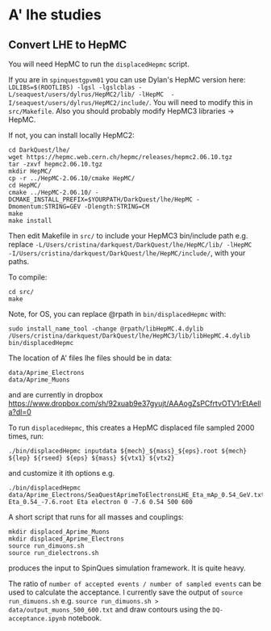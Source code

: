 # A' lhe studies

## Convert LHE to HepMC

You will need HepMC to run the `displacedHepmc` script.

If you are in `spinquestgpvm01` you can use Dylan's HepMC version here: `LDLIBS=$(ROOTLIBS) -lgsl -lgslcblas -L/seaquest/users/dylrus/HepMC2/lib/ -lHepMC  -I/seaquest/users/dylrus/HepMC2/include/`. You will need to modify this in `src/Makefile`. Also you should probably modify HepMC3 libraries -> HepMC.

If not, you can install locally HepMC2:
```
cd DarkQuest/lhe/
wget https://hepmc.web.cern.ch/hepmc/releases/hepmc2.06.10.tgz
tar -zxvf hepmc2.06.10.tgz
mkdir HepMC/
cp -r ../HepMC-2.06.10/cmake HepMC/
cd HepMC/
cmake ../HepMC-2.06.10/ -DCMAKE_INSTALL_PREFIX=$YOURPATH/DarkQuest/lhe/HepMC -Dmomentum:STRING=GEV -Dlength:STRING=CM
make
make install
```

Then edit Makefile in `src/` to include your HepMC3 bin/include path e.g. replace `-L/Users/cristina/darkquest/DarkQuest/lhe/HepMC/lib/ -lHepMC  -I/Users/cristina/darkquest/DarkQuest/lhe/HepMC/include/`, with your paths.

To compile:
```
cd src/
make
```

Note, for OS, you can replace @rpath in `bin/displacedHepmc` with:
```
sudo install_name_tool -change @rpath/libHepMC.4.dylib  /Users/cristina/darkquest/DarkQuest/lhe/HepMC3/lib/libHepMC.4.dylib bin/displacedHepmc
```

The location of A' files lhe files should be in data:
```
data/Aprime_Electrons
data/Aprime_Muons
```
and are currently in dropbox
https://www.dropbox.com/sh/92xuab9e37gyujt/AAAogZsPCfrtvOTV1rEtAella?dl=0

To run `displacedHepmc`, this creates a HepMC displaced file sampled 2000 times, run:
```
./bin/displacedHepmc inputdata ${mech}_${mass}_${eps}.root ${mech} ${lep} ${rseed} ${eps} ${mass} ${vtx1} ${vtx2}
```
and customize it ith options e.g.
```
./bin/displacedHepmc data/Aprime_Electrons/SeaQuestAprimeToElectronsLHE_Eta_mAp_0.54_GeV.txt Eta_0.54_-7.6.root Eta electron 0 -7.6 0.54 500 600
```

A short script that runs for all masses and couplings:
```
mkdir displaced_Aprime_Muons
mkdir displaced_Aprime_Electrons
source run_dimuons.sh
source run_dielectrons.sh
```
produces the input to SpinQues simulation framework. It is quite heavy.

The ratio of `number of accepted events / number of sampled events` can be used to calculate the acceptance. 
I currently save the output of `source run_dimuons.sh` e.g. `source run_dimuons.sh > data/output_muons_500_600.txt` and draw contours using the `DQ-acceptance.ipynb` notebook.
